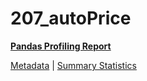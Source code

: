 # 207_autoPrice

[**Pandas Profiling Report**](../docs_sources/profile/207_autoPrice.html)

[Metadata](metadata.yaml) | [Summary Statistics](summary_stats.csv)


